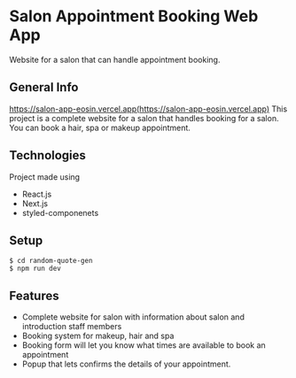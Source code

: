 # Salon Appointment Booking Web App
Website for a salon that can handle appointment booking.

## General Info

https://salon-app-eosin.vercel.app(https://salon-app-eosin.vercel.app)
This project is a complete website for a salon that handles booking for a salon. You can book a hair, spa or makeup appointment.

## Technologies
Project made using
* React.js
* Next.js
* styled-componenets

## Setup
```
$ cd random-quote-gen
$ npm run dev
```

## Features
* Complete website for salon with information about salon and introduction staff members
* Booking system for makeup, hair and spa
* Booking form will let you know what times are available to book an appointment
* Popup that lets confirms the details of your appointment.
